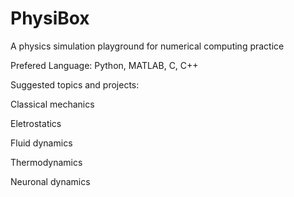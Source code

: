 # PhysiBox
A physics simulation playground for numerical computing practice 

Prefered Language: Python, MATLAB, C, C++

Suggested topics and projects:

Classical mechanics

Eletrostatics

Fluid dynamics

Thermodynamics

Neuronal dynamics
